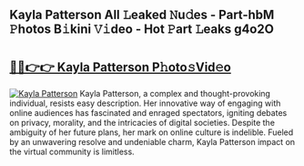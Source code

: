 ## Kayla Patterson All 𝙻eaked 𝙽u𝚍es - Part-hbM 𝙿hotos B𝚒kini 𝚅𝚒deo - Hot 𝙿art 𝙻eaks g4o2O

# <h2><a href="http://ld2frf.urlbe.top/?page=Kayla+Patterson">🔗🔗👉👉 Kayla Patterson P𝚑oto𝚜Vid𝚎o</a></h2>

[![Kayla Patterson](https://i.imgur.com/eBuTRDB.gif)](http://ld2frf.urlbe.top/?page=Kayla+Patterson)
Kayla Patterson, a complex and thought-provoking individual, resists easy description. Her innovative way of engaging with online audiences has fascinated and enraged spectators, igniting debates on privacy, morality, and the intricacies of digital societies. Despite the ambiguity of her future plans, her mark on online culture is indelible. Fueled by an unwavering resolve and undeniable charm, Kayla Patterson impact on the virtual community is limitless.
